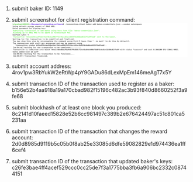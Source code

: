 1. submit baker ID: 1149

2. submit screenshot for client registration command:
![picture](client_registration_command.png)

3. submit account address: 4rov1pw3RbYukW2eRtWp4pY9GADu86dLexMpEm146meAgT7x5Y

4. submit transaction ID of the transaction used to register as a baker: b156e52b4aa918a19a170cbad982f15196c482ac3b93f840d8660252f3a9fe68

5. submit blockhash of at least one block you produced: 8c2141d10faeed15828e52b6cc981497c389b2e676424497ac51c801ca5231aa

6. submit transaction ID of the transaction that changes the reward account: 2d0d8985d9119b5c05b0f8ab25e33085d6dfe59082829e1d974436ea1ff6cef4

7. submit transaction ID of the transaction that updated baker's keys: c26fe3bae4ff4acef529ccc0cc25de7f3a1775bba3fb6a906bc2332c08744151
